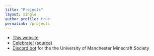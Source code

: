```yaml
---
title: "Projects"
layout: single
author_profile: true
permalink: /projects
---
```

- [This website](https://github.com/f11xter/f11xter.github.io)
- [Celebrate!](https://f11xter.github.io/celebrate) ([source](https://github.com/f11xter/celebrate))
- [Discord bot](https://github.com/whimsicalities/mcsoc-bot/tree/dev) for the the University of Manchester Minecraft Society